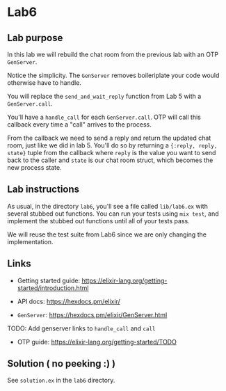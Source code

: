 # Lab6

## Lab purpose

In this lab we will rebuild the chat room from the previous lab with an OTP `GenServer`.

Notice the simplicity. The `GenServer` removes boileriplate your code would otherwise 
have to handle. 

You will replace the `send_and_wait_reply` function from Lab 5 with a `GenServer.call`.

You'll have a `handle_call` for each `GenServer.call`. OTP will call this callback 
every time a "call" arrives to the process.

From the callback we need to send a reply and return the updated chat room, just like
we did in lab 5. You'll do so by returning a `{:reply, reply, state}` tuple from the
callback where `reply` is the value you want to send back to the caller and `state`
is our chat room struct, which becomes the new process state. 

## Lab instructions

As usual, in the directory `lab6`, you'll see a file called `lib/lab6.ex` with
several stubbed out functions. You can run your tests using `mix test`, and
implement the stubbed out functions until all of your tests pass.

We will reuse the test suite from Lab6 since we are only changing the implementation.

## Links

* Getting started guide: https://elixir-lang.org/getting-started/introduction.html

* API docs: https://hexdocs.pm/elixir/

* `GenServer`: https://hexdocs.pm/elixir/GenServer.html

TODO: Add genserver links to `handle_call` and `call`

* OTP guide: https://elixir-lang.org/getting-started/TODO

## Solution ( no peeking :) )

See `solution.ex` in the `lab6` directory.
